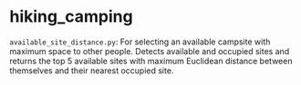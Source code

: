 # hiking_camping

`available_site_distance.py`: For selecting an available campsite with maximum space to other people. Detects available and occupied sites and returns the top 5 available sites with maximum Euclidean distance between themselves and their nearest occupied site.


